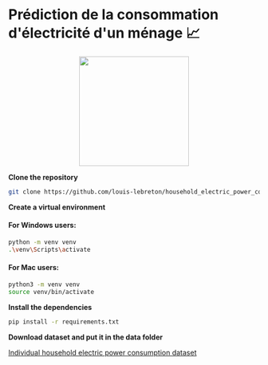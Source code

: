 # Prédiction de la consommation d'électricité d'un ménage 📈

<div><center> <img src="https://www.totalenergies.fr/fileadmin/_processed_/8/8/csm_554-quelle-consommation-electrique-moyenne-pour-une-maison-de-100m2_aa4d54538d.webp", style="height:220px"></center></div>



**Clone the repository**

```bash
git clone https://github.com/louis-lebreton/household_electric_power_consumption.git
```

**Create a virtual environment**

#### For Windows users:

```bash
python -m venv venv
.\venv\Scripts\activate
```

#### For Mac users:

```bash
python3 -m venv venv
source venv/bin/activate
```

**Install the dependencies**

```bash
pip install -r requirements.txt
```

**Download dataset and put it in the data folder**

[Individual household electric power consumption dataset](https://archive.ics.uci.edu/dataset/235/individual+household+electric+power+consumption)
